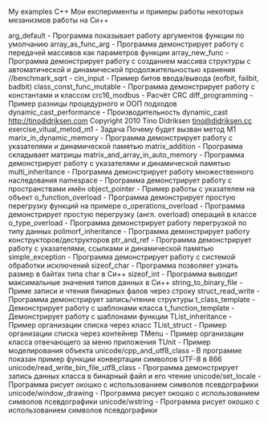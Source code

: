 My examples C++
Мои експерименты и примеры работы некоторых мезанизмов работы на Си++


arg_default - Программа показывает работу аргументов функции по умолчанию 
array_as_func_arg - Программа демонстрирует работу с передачей массивов как параметров функции
array_new_func - Программа демонстрирует работу с созданием массива структуры с автоматической и динамической продолжительностью хранения
//benchmark_sqrt - 
cin_input - Пример битов ввода/вывода (eofbit, failbit, badbit)
class_const_func_mutable - Программа демонстрирует работу с константами и классом
crc16_modbus - Расчёт CRC
diff_programming - Пример разницы процедурного и ООП подходов
dynamic_cast_performance - Производительность dynamic_cast http://tinodidriksen.com Copyright 2010 Tino Didriksen <tino@didriksen.cc>
exercise_vitual_metod_m1 - Задача Почему будет вызван метод M1
marix_in_dynamic_memory - Программа демонстрирует работу с указателями и динамической памятью
matrix_addition - Программа складывает матрицы
matrix_and_array_in_auto_memory - Программа демонстрирует работу с указателями и динамической памятью
multi_inheritance - Программа демонстрирует работу множественного наследования
namespace - Программа демонстрирует работу с пространствами имён
object_pointer - Пример работы с указателем  на объект
o_function_overload - Программа демонстрирует простую перегрузку функций на примере
o_operations_overload - Программа демонстрирует простую перегрузку (англ. overload) операций в классе
o_type_overload - Программа демонстрирует работу перегрузкой по типу данных
polimorf_inheritance - Программа демонстрирует работу конструкторов/деструкторов
ptr_and_ref - Программа демонстрирует работу с указателями, ссылками и динамической памятью
simple_exception - Программа демонстрирует работу с системой обработки исключений
sizeof_char - Программа позволяет узнать размер в байтах типа char в Си++
sizeof_int - Программа выводит максимальные значения типов данных в Си++
string_to_binary_file - Приме записи и чтения бинарных фалов через строку
struct_read_write - Программа демонстрирует запись/чтение структуры
t_class_template - Демонстрирует работу с шаблонами класса
t_function_template - Демонстрирует работу с шаблонами функции
TList_inheritance - Пример организации списка через класс
TList_struct - Пример организации списка через контейнер
TMenu - Пример организации класса отвечающего за меню приложения
TUnit - Пример моделирования объекта
unicode/cpp_and_utf8_class - В программе показан пример функции конвертации символов UTF-8 в 866
unicode/read_write_bin_file_utf8_class - Программа демонстрирует запись данных класса в бинарный файл и его чтение
unicode/set_locale - Программа рисует окошко с использованием символов псевдографики
unicode/window_drawing - Программа рисует окошко с использованием символов псевдографики
unicode/wstring - Программа рисует окошко с использованием символов псевдографики
